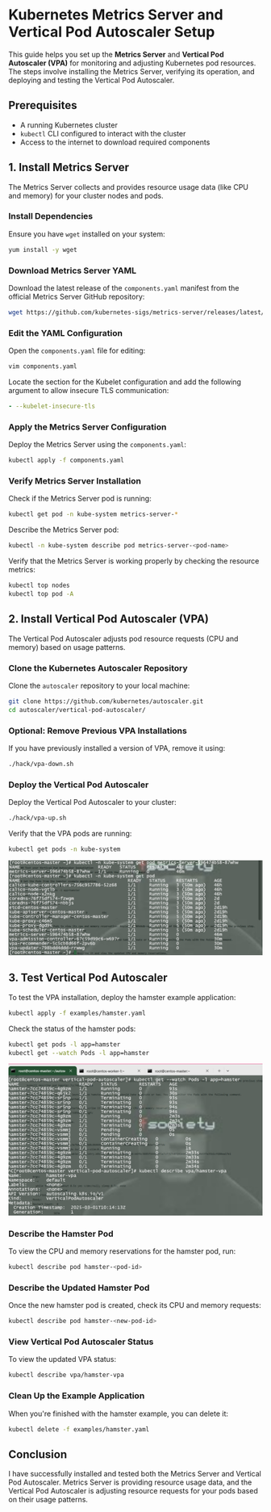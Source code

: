 
# Kubernetes Metrics Server and Vertical Pod Autoscaler Setup

This guide helps you set up the **Metrics Server** and **Vertical Pod Autoscaler (VPA)** for monitoring and adjusting Kubernetes pod resources. The steps involve installing the Metrics Server, verifying its operation, and deploying and testing the Vertical Pod Autoscaler.

## Prerequisites
- A running Kubernetes cluster
- `kubectl` CLI configured to interact with the cluster
- Access to the internet to download required components

## 1. Install Metrics Server

The Metrics Server collects and provides resource usage data (like CPU and memory) for your cluster nodes and pods.

### Install Dependencies
Ensure you have `wget` installed on your system:

```bash
yum install -y wget
```

### Download Metrics Server YAML

Download the latest release of the `components.yaml` manifest from the official Metrics Server GitHub repository:

```bash
wget https://github.com/kubernetes-sigs/metrics-server/releases/latest/download/components.yaml
```

### Edit the YAML Configuration

Open the `components.yaml` file for editing:

```bash
vim components.yaml
```

Locate the section for the Kubelet configuration and add the following argument to allow insecure TLS communication:

```yaml
- --kubelet-insecure-tls
```

### Apply the Metrics Server Configuration

Deploy the Metrics Server using the `components.yaml`:

```bash
kubectl apply -f components.yaml
```

### Verify Metrics Server Installation

Check if the Metrics Server pod is running:

```bash
kubectl get pod -n kube-system metrics-server-*
```

Describe the Metrics Server pod:

```bash
kubectl -n kube-system describe pod metrics-server-<pod-name>
```

Verify that the Metrics Server is working properly by checking the resource metrics:

```bash
kubectl top nodes
kubectl top pod -A
```

## 2. Install Vertical Pod Autoscaler (VPA)

The Vertical Pod Autoscaler adjusts pod resource requests (CPU and memory) based on usage patterns.

### Clone the Kubernetes Autoscaler Repository

Clone the `autoscaler` repository to your local machine:

```bash
git clone https://github.com/kubernetes/autoscaler.git
cd autoscaler/vertical-pod-autoscaler/
```

### Optional: Remove Previous VPA Installations

If you have previously installed a version of VPA, remove it using:

```bash
./hack/vpa-down.sh
```

### Deploy the Vertical Pod Autoscaler

Deploy the Vertical Pod Autoscaler to your cluster:

```bash
./hack/vpa-up.sh
```

Verify that the VPA pods are running:

```bash
kubectl get pods -n kube-system
```
![metrics-server-vap-conf](snaps/metrics-server-vpa-conf.png)

## 3. Test Vertical Pod Autoscaler

To test the VPA installation, deploy the hamster example application:

```bash
kubectl apply -f examples/hamster.yaml
```

Check the status of the hamster pods:

```bash
kubectl get pods -l app=hamster
kubectl get --watch Pods -l app=hamster
```
![VPA-snap](snaps/VPA-snap.png)

### Describe the Hamster Pod

To view the CPU and memory reservations for the hamster pod, run:

```bash
kubectl describe pod hamster-<pod-id>
```

### Describe the Updated Hamster Pod

Once the new hamster pod is created, check its CPU and memory requests:

```bash
kubectl describe pod hamster-<new-pod-id>
```

### View Vertical Pod Autoscaler Status

To view the updated VPA status:

```bash
kubectl describe vpa/hamster-vpa
```

### Clean Up the Example Application

When you're finished with the hamster example, you can delete it:

```bash
kubectl delete -f examples/hamster.yaml
```

## Conclusion

I have successfully installed and tested both the Metrics Server and Vertical Pod Autoscaler. Metrics Server is providing resource usage data, and the Vertical Pod Autoscaler is adjusting resource requests for your pods based on their usage patterns.
